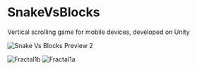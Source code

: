 # SnakeVsBlocks
Vertical scrolling game for mobile devices, developed on Unity

![Snake Vs Blocks Preview 2](https://github.com/juandiegovil/SnakeVsBlocks/assets/66028457/bac6ca81-27e9-4c1f-8caf-5e8a7a122cbb)

![Fractal1b](https://github.com/juandiegovil/SnakeVsBlocks/assets/66028457/5f23e751-8209-4311-945d-cf00bdc94310) ![Fractal1a](https://github.com/juandiegovil/SnakeVsBlocks/assets/66028457/9bf2e90f-5125-449e-a9e0-b2c608c76b96)
